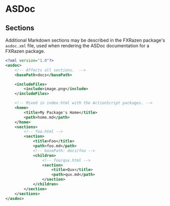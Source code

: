# ASDoc

## Sections

Additional Markdown sections may be described in the FXRazen package's `asdoc.xml` file, used when rendering the ASDoc documentation for a FXRazen package.

```xml
<?xml version="1.0"?>
<asdoc>
    <!-- Affects all sections.  -->
    <basePath>docs</basePath>

    <includeFiles>
        <include>image.png</include>
    </includeFiles>

    <!-- Mixed in index.html with the ActionScript packages. -->
    <home>
        <title>My Package's Home</title>
        <path>home.md</path>
    </home>
    <sections>
        <!-- foo.html -->
        <section>
            <title>Foo</title>
            <path>foo.md</path>
            <!-- basePath: docs/foo -->
            <children>
                <!-- foo/qux.html -->
                <section>
                    <title>Qux</title>
                    <path>qux.md</path>
                </section>
            </children>
        </section>
    </sections>
</asdoc>
```